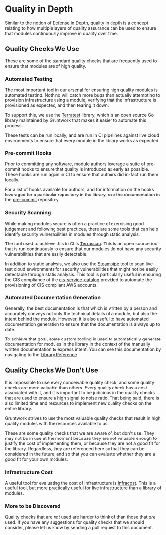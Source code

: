 # Quality in Depth

Similar to the notion of [Defense in Depth](https://en.wikipedia.org/wiki/Defense_in_depth_(computing)), quality in depth is a concept relating to how multiple layers of quality assurance can be used to ensure that modules continuously improve in quality over time.

## Quality Checks We Use

These are some of the standard quality checks that are frequently used to ensure that modules are of high quality.

### Automated Testing

The most important tool in our arsenal for ensuring high quality modules is automated testing. Nothing will catch more bugs than actually attempting to provision infrastructure using a module, verifying that the infrastructure is provisioned as expected, and then tearing it down.

To support this, we use the [Terratest](https://github.com/gruntwork-io/terratest) library, which is an open source Go library maintained by Gruntwork that makes it easier to automate this process.

These tests can be run locally, and are run in CI pipelines against live cloud environments to ensure that every module in the library works as expected.

### Pre-commit Hooks

Prior to committing any software, module authors leverage a suite of pre-commit hooks to ensure that quality is introduced as early as possible. These hooks are run again in CI to ensure that authors did in-fact run them locally.

For a list of hooks available for authors, and for information on the hooks leveraged for a particular repository in the library, see the documentation in the [pre-commit](https://github.com/gruntwork-io/pre-commit?tab=readme-ov-file#pre-commit-hooks) repository.

### Security Scanning

While making modules secure is often a practice of exercising good judgement and following best practices, there are some tools that can help identify security vulnerabilities in modules through static analysis.

The tool used to achieve this in CI is [Terrascan](https://github.com/tenable/terrascan). This is an open source tool that is run continuously to ensure that our modules do not have any security vulnerabilities that are easily detectable.

In addition to static analysis, we also use the [Steampipe](https://github.com/turbot/steampipe) tool to scan live test cloud environments for security vulnerabilities that might not be easily detectable through static analysis. This tool is particularly useful in ensuring the CIS compliance of the [cis-service-catalog](https://github.com/gruntwork-io/terraform-aws-cis-service-catalog) provided to automate the provisioning of CIS compliant AWS accounts.

### Automated Documentation Generation

Generally, the best documentation is that which is written by a person and accurately conveys not only the technical details of a module, but also the intent behind the module. However, it is also useful to have automated documentation generation to ensure that the documentation is always up to date.

To achieve that goal, some custom tooling is used to automatically generate documentation for modules in the library in the context of the manually written documentation to express intent. You can see this documentation by navigating to the [Library Reference](/library/reference)

## Quality Checks We Don't Use

It is impossible to use every conceivable quality check, and some quality checks are more valuable than others. Every quality check has a cost associated with it, and it is important to be judicious in the quality checks that are used to ensure a high signal to noise ratio. That being said, there is also limited time and resources to implement new quality checks on the entire library.

Gruntwork strives to use the most valuable quality checks that result in high quality modules with the resources available to us.

These are some quality checks that we are aware of, but don't use. They may not be in use at the moment because they are not valuable enough to justify the cost of implementing them, or because they are not a good fit for the library. Regardless, they are referenced here so that they can be considered in the future, and so that you can evaluate whether they are a good fit for your own modules.

### Infrastructure Cost

A useful tool for evaluating the cost of infrastructure is [Infracost](https://github.com/infracost/infracost). This is a useful tool, but more practically useful for live infrastructure than a library of modules.

### More to be Discovered

Quality checks that are _not_ used are harder to think of than those that _are_ used. If you have any suggestions for quality checks that we should consider, please let us know by sending a pull request to this document.

